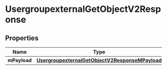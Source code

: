 
# UsergroupexternalGetObjectV2Response

## Properties
| Name | Type | Description | Notes |
| ------------ | ------------- | ------------- | ------------- |
| **mPayload** | [**UsergroupexternalGetObjectV2ResponseMPayload**](UsergroupexternalGetObjectV2ResponseMPayload.md) |  |  |



